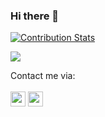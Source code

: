 ### Hi there 👋

[![Contribution Stats](https://github-contribution-stats.vercel.app/api/?username=EDbarvinsky)](https://github.com/EDbarvinsky/github-contribution-stats/)

![](https://komarev.com/ghpvc/?username=EDbarvinsky)

Contact me via:<br/> <br/>
[<img height="24" width="24" src="https://cdn.jsdelivr.net/npm/simple-icons@v3/icons/linkedin.svg" />](https://www.linkedin.com/in/yauheni-barvinski/)
[<img height="24" width="24" src="https://cdn.jsdelivr.net/npm/simple-icons@v3/icons/gmail.svg"/>](mailto:eugenebarvinsky@gmail.com)
<!--
**EDbarvinsky/EDbarvinsky** is a ✨ _special_ ✨ repository because its `README.md` (this file) appears on your GitHub profile.

Here are some ideas to get you started:

- 🔭 I’m currently working on ...
- 🌱 I’m currently learning ...
- 👯 I’m looking to collaborate on ...
- 🤔 I’m looking for help with ...
- 💬 Ask me about ...
- 📫 How to reach me: ...
- 😄 Pronouns: ...
- ⚡ Fun fact: ...
-->

